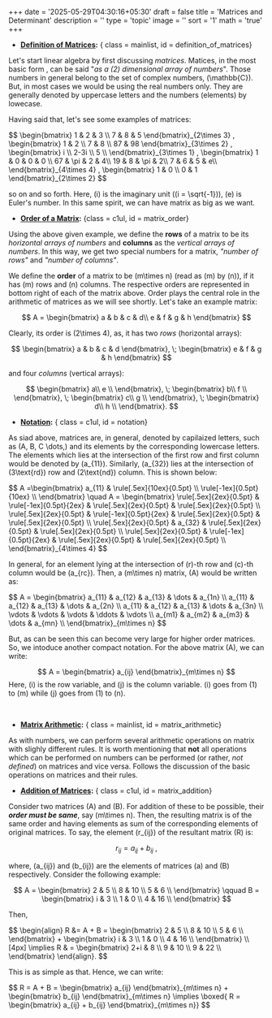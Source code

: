 +++
date = '2025-05-29T04:30:16+05:30'
draft = false
title = 'Matrices and Determinant'
description = ''
type = 'topic'
image = ''
sort = '1'
math = 'true'
+++


- **<u>Definition of Matrices</u>:**
{ class = mainlist, id = definition_of_matrices}

Let's start linear algebra by first discussing *matrices*. Matices, in the most basic form , can be said "*as a \(2\) dimensional array of numbers*". Those numbers in general belong to the set of complex numbers, \(\mathbb{C}\). But, in most cases we would be using the real numbers only. They are generally denoted by uppercase letters and the numbers (elements) by lowecase.

Having said that, let's see some examples of matrices:

<div class="mathbox">
    $$
    \begin{bmatrix}
        1 & 2 & 3 \\
        7 & 8 & 5
    \end{bmatrix}_{2\times 3}
    ,
    \begin{bmatrix}
        1 & 2 \\
        7 & 8 \\
        87 & 98
    \end{bmatrix}_{3\times 2}
    ,
    \begin{bmatrix}
        i \\ 2-3i \\ 5 \\
    \end{bmatrix}_{3\times 1}
    ,
    \begin{bmatrix}
        1 & 0 & 0 & 0 \\
        67 & \pi & 2 & 4\\
        19 & 8 & \pi & 2\\
        7 & 6 & 5 & e\\
    \end{bmatrix}_{4\times 4}
    ,
    \begin{bmatrix}
        1 & 0 \\
        0 & 1 
    \end{bmatrix}_{2\times 2}
    $$
</div>

so on and so forth. Here, \(i\) is the imaginary unit \((i = \sqrt{-1})\), \(e\) is Euler's number. In this same spirit, we can have matrix as big as we want.







- **<u>Order of a Matrix</u>:**
{class = c1ul, id = matrix_order}

Using the above given example, we define the **rows** of a matrix to be its *horizontal arrays of numbers* and **columns** as the *vertical arrays of numbers*. In this way, we get two special numbers for a matrix, *"number of rows"* and *"number of columns"*.

We define the **order** of a matrix to be \(m\times n\) (read as \(m\) by \(n\)), if it has \(m\) rows and \(n\) columns. The respective orders are represented in bottom right of each of the matrix above. Order plays the central role in the arithmetic of matrices as we will see shortly. Let's take an example matrix: 

$$
    A = \begin{bmatrix}
        a & b & c & d\\
        e & f & g & h
    \end{bmatrix}
$$

Clearly, its order is \(2\times 4\), as, it has two *rows* (horizontal arrays): 

$$
    \begin{bmatrix}
        a & b & c & d
    \end{bmatrix}, \;
    \begin{bmatrix}
        e & f & g & h
    \end{bmatrix}
$$

and four *columns* (vertical arrays):

$$
    \begin{bmatrix}
        a\\ e \\
    \end{bmatrix}, \;
    \begin{bmatrix}
        b\\ f \\
    \end{bmatrix}, \;
    \begin{bmatrix}
        c\\ g \\
    \end{bmatrix}, \;
    \begin{bmatrix}
        d\\ h \\
    \end{bmatrix}.
$$





- **<u>Notation</u>:**
{ class = c1ul, id = notation}

As siad above, matrices are, in general, denoted by capilaized letters, such as \(A, B, C \dots,\) and its elements by the corresponding lowercase letters. The elements which lies at the intersection of the first row and first column would be denoted by \(a_{11}\). Similarly, \(a_{32}\) lies at the intersection of \(3\text{rd}\) row and \(2\text{nd}\) column. This is shown below:

<div class="mathbox">
$$
    A =\begin{bmatrix}
        a_{11} & \rule[.5ex]{10ex}{0.5pt} \\
        \rule[-1ex]{0.5pt}{10ex} \\
    \end{bmatrix}
    \quad
    A = \begin{bmatrix}
        \rule[.5ex]{2ex}{0.5pt} & \rule[-1ex]{0.5pt}{2ex} & \rule[.5ex]{2ex}{0.5pt} & \rule[.5ex]{2ex}{0.5pt}  \\
        \rule[.5ex]{2ex}{0.5pt} & \rule[-1ex]{0.5pt}{2ex} & \rule[.5ex]{2ex}{0.5pt} & \rule[.5ex]{2ex}{0.5pt}  \\
        \rule[.5ex]{2ex}{0.5pt} & a_{32} & \rule[.5ex]{2ex}{0.5pt} & \rule[.5ex]{2ex}{0.5pt}  \\
        \rule[.5ex]{2ex}{0.5pt} & \rule[-1ex]{0.5pt}{2ex} & \rule[.5ex]{2ex}{0.5pt} & \rule[.5ex]{2ex}{0.5pt}  \\
    \end{bmatrix}_{4\times 4}
$$
</div>

In general, for an element lying at the intersection of \(r\)-th row and \(c\)-th column would be \(a_{rc}\). Then, a \(m\times n\) matrix, \(A\) would be written as:

<div class="mathbox">
$$
    A = \begin{bmatrix}
        a_{11} & a_{12} & a_{13} & \dots & a_{1n} \\
        a_{11} & a_{12} & a_{13} & \dots & a_{2n} \\
        a_{11} & a_{12} & a_{13} & \dots & a_{3n} \\
        \vdots & \vdots & \vdots & \ddots & \vdots \\
        a_{m1} & a_{m2} & a_{m3} & \dots & a_{mn} \\
    \end{bmatrix}_{m\times n}
$$
</div>

But, as can be seen this can become very large for higher order matrices. So, we intoduce another compact notation. For the above matrix \(A\), we can write:

$$
    A = 
        \begin{bmatrix}
        a_{ij}
        \end{bmatrix}_{m\times n}
$$
Here, \(i\) is the row variable, and \(j\) is the column variable. \(i\) goes from \(1\) to \(m\) while \(j\) goes from \(1\) to \(n\).

<br/>





- **<u>Matrix Arithmetic</u>:**
{ class = mainlist, id = matrix_arithmetic}

As with numbers, we can perform several arithmetic operations on matrix with slighly different rules. It is worth mentioning that **not** all operations which can be performed on numbers can be performed (or rather, *not defined*) on matrices and vice versa. Follows the discussion of the basic operations on matrices and their rules.




- **<u>Addition of Matrices</u>:**
{ class = c1ul, id = matrix_addition}

Consider two matrices \(A\) and \(B\). For addition of these to be possible, their ***order must be same***, say \(m\times n\). Then, the resulting matrix is of the same order and having elements as sum of the corresponding elements of original matrices. To say, the element \(r_{ij}\) of the resultant matrix \(R\) is:

$$
    r_{ij} = a_{ij} + b_{ij}\;,
$$

where, \(a_{ij}\) and \(b_{ij}\) are the elements of matrices \(a\) and \(B\) respectively. Consider the following example: 

$$
    A = \begin{bmatrix}
        2 & 5 \\
        8 & 10 \\
        5 & 6 \\
    \end{bmatrix} \qquad
    B = \begin{bmatrix}
        i & 3 \\
        1 & 0 \\
        4 & 16 \\
    \end{bmatrix}
$$

Then, 

<div class="mathbox">
$$  
    \begin{align}
        R &= A + B
        = \begin{bmatrix}
            2 & 5 \\
            8 & 10 \\
            5 & 6 \\
        \end{bmatrix}
        + \begin{bmatrix}
            i & 3 \\
            1 & 0 \\
            4 & 16 \\
        \end{bmatrix} \\[4px]
        \implies R & = 
        \begin{bmatrix}
            2+i & 8 \\
            9 & 10 \\
            9 & 22 \\
        \end{bmatrix}
    \end{align}.
$$
</div>

This is as simple as that. Hence, we can write:

<div class="mathbox">
$$ 
    R = A + B  = 
    \begin{bmatrix}
        a_{ij}
    \end{bmatrix}_{m\times n} + 
    \begin{bmatrix}
        b_{ij}
    \end{bmatrix}_{m\times n}
    \implies
    \boxed{ R = \begin{bmatrix}
        a_{ij} + b_{ij}
    \end{bmatrix}_{m\times n}}
$$
</div>
